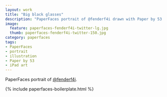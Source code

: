 ```yaml
---
layout: work
title: "Big black glasses"
description: "PaperFaces portrait of @fenderf4i drawn with Paper by 53 on an iPad."
image: 
  feature: paperfaces-fenderf4i-twitter-lg.jpg
  thumb: paperfaces-fenderf4i-twitter-150.jpg
category: paperfaces
tags: 
- PaperFaces
- portrait
- illustration
- Paper by 53
- iPad art
---
```


PaperFaces portrait of [@fenderf4i](http://twitter.com/fenderf4i).

{% include paperfaces-boilerplate.html %}